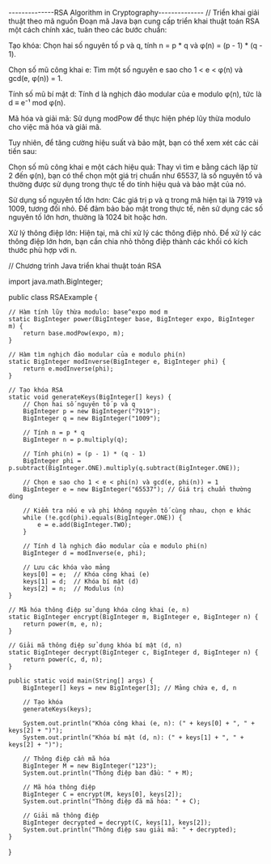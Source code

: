--------------RSA Algorithm in Cryptography--------------
// Triển khai giải thuật theo mã nguồn
Đoạn mã Java bạn cung cấp triển khai thuật toán RSA một cách chính xác, tuân theo các bước chuẩn:

Tạo khóa: Chọn hai số nguyên tố p và q, tính n = p * q và φ(n) = (p - 1) * (q - 1).

Chọn số mũ công khai e: Tìm một số nguyên e sao cho 1 < e < φ(n) và gcd(e, φ(n)) = 1.

Tính số mũ bí mật d: Tính d là nghịch đảo modular của e modulo φ(n), tức là d ≡ e⁻¹ mod φ(n).

Mã hóa và giải mã: Sử dụng modPow để thực hiện phép lũy thừa modulo cho việc mã hóa và giải mã.

Tuy nhiên, để tăng cường hiệu suất và bảo mật, bạn có thể xem xét các cải tiến sau:

Chọn số mũ công khai e một cách hiệu quả: Thay vì tìm e bằng cách lặp từ 2 đến φ(n), bạn có thể chọn một giá trị chuẩn như 65537,
 là số nguyên tố và thường được sử dụng trong thực tế do tính hiệu quả và bảo mật của nó.

Sử dụng số nguyên tố lớn hơn: Các giá trị p và q trong mã hiện tại là 7919 và 1009, tương đối nhỏ.
 Để đảm bảo bảo mật trong thực tế, nên sử dụng các số nguyên tố lớn hơn, thường là 1024 bit hoặc hơn.

Xử lý thông điệp lớn: Hiện tại, mã chỉ xử lý các thông điệp nhỏ. Để xử lý các thông điệp lớn hơn,
 bạn cần chia nhỏ thông điệp thành các khối có kích thước phù hợp với n.


// Chương trình Java triển khai thuật toán RSA

import java.math.BigInteger;

public class RSAExample {

    // Hàm tính lũy thừa modulo: base^expo mod m
    static BigInteger power(BigInteger base, BigInteger expo, BigInteger m) {
        return base.modPow(expo, m);
    }

    // Hàm tìm nghịch đảo modular của e modulo phi(n)
    static BigInteger modInverse(BigInteger e, BigInteger phi) {
        return e.modInverse(phi);
    }

    // Tạo khóa RSA
    static void generateKeys(BigInteger[] keys) {
        // Chọn hai số nguyên tố p và q
        BigInteger p = new BigInteger("7919");
        BigInteger q = new BigInteger("1009");

        // Tính n = p * q
        BigInteger n = p.multiply(q);

        // Tính phi(n) = (p - 1) * (q - 1)
        BigInteger phi = p.subtract(BigInteger.ONE).multiply(q.subtract(BigInteger.ONE));

        // Chọn e sao cho 1 < e < phi(n) và gcd(e, phi(n)) = 1
        BigInteger e = new BigInteger("65537"); // Giá trị chuẩn thường dùng

        // Kiểm tra nếu e và phi không nguyên tố cùng nhau, chọn e khác
        while (!e.gcd(phi).equals(BigInteger.ONE)) {
            e = e.add(BigInteger.TWO);
        }

        // Tính d là nghịch đảo modular của e modulo phi(n)
        BigInteger d = modInverse(e, phi);

        // Lưu các khóa vào mảng
        keys[0] = e;  // Khóa công khai (e)
        keys[1] = d;  // Khóa bí mật (d)
        keys[2] = n;  // Modulus (n)
    }

    // Mã hóa thông điệp sử dụng khóa công khai (e, n)
    static BigInteger encrypt(BigInteger m, BigInteger e, BigInteger n) {
        return power(m, e, n);
    }

    // Giải mã thông điệp sử dụng khóa bí mật (d, n)
    static BigInteger decrypt(BigInteger c, BigInteger d, BigInteger n) {
        return power(c, d, n);
    }

    public static void main(String[] args) {
        BigInteger[] keys = new BigInteger[3]; // Mảng chứa e, d, n

        // Tạo khóa
        generateKeys(keys);

        System.out.println("Khóa công khai (e, n): (" + keys[0] + ", " + keys[2] + ")");
        System.out.println("Khóa bí mật (d, n): (" + keys[1] + ", " + keys[2] + ")");

        // Thông điệp cần mã hóa
        BigInteger M = new BigInteger("123");
        System.out.println("Thông điệp ban đầu: " + M);

        // Mã hóa thông điệp
        BigInteger C = encrypt(M, keys[0], keys[2]);
        System.out.println("Thông điệp đã mã hóa: " + C);

        // Giải mã thông điệp
        BigInteger decrypted = decrypt(C, keys[1], keys[2]);
        System.out.println("Thông điệp sau giải mã: " + decrypted);
    }
}
